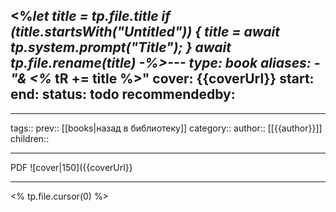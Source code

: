 
<%*let title = tp.file.title
if (title.startsWith("Untitled")) {
title = await tp.system.prompt("Title");
}
await tp.file.rename(title)
-%>---
type: book
aliases: - "& <%* tR += title %>"
cover: {{coverUrl}}
start:
end:
status: todo
recommendedby:
---
___
tags::
prev:: [[books|назад в библиотеку]]
category::
author:: [[{{author}}]]
children::
___
PDF
![cover|150]({{coverUrl}}
___
<% tp.file.cursor(0) %>

